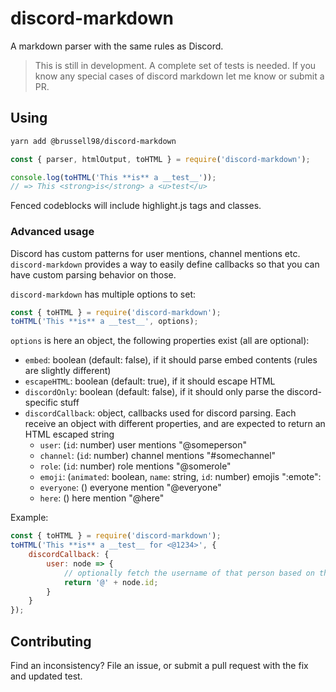 # discord-markdown
A markdown parser with the same rules as Discord.

> This is still in development. A complete set of tests is needed.
> If you know any special cases of discord markdown let me know or submit a PR.

## Using

```bash
yarn add @brussell98/discord-markdown
```

```js
const { parser, htmlOutput, toHTML } = require('discord-markdown');

console.log(toHTML('This **is** a __test__'));
// => This <strong>is</strong> a <u>test</u>
```

Fenced codeblocks will include highlight.js tags and classes.

### Advanced usage

Discord has custom patterns for user mentions, channel mentions etc. `discord-markdown` provides a way to easily define callbacks so that you can have custom parsing behavior on those.

`discord-markdown` has multiple options to set:

```js
const { toHTML } = require('discord-markdown');
toHTML('This **is** a __test__', options);
```

`options` is here an object, the following properties exist (all are optional):

* `embed`: boolean (default: false), if it should parse embed contents (rules are slightly different)
* `escapeHTML`: boolean (default: true), if it should escape HTML
* `discordOnly`: boolean (default: false), if it should only parse the discord-specific stuff
* `discordCallback`: object, callbacks used for discord parsing. Each receive an object with different properties, and are expected to return an HTML escaped string
  * `user`: (`id`: number) user mentions "@someperson"
  * `channel`: (`id`: number) channel mentions "#somechannel"
  * `role`: (`id`: number) role mentions "@somerole"
  * `emoji`: (`animated`: boolean, `name`: string, `id`: number) emojis ":emote":
  * `everyone`: () everyone mention "@everyone"
  * `here`: () here mention "@here"

Example:

```js
const { toHTML } = require('discord-markdown');
toHTML('This **is** a __test__ for <@1234>', {
	discordCallback: {
		user: node => {
			// optionally fetch the username of that person based on their userid (node.id)
			return '@' + node.id;
		}
	}
});
```

## Contributing

Find an inconsistency? File an issue, or submit a pull request with the fix and updated test.
